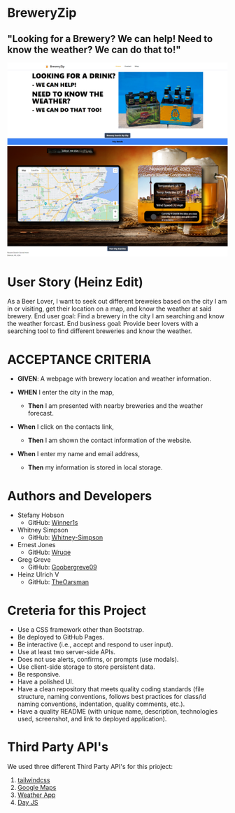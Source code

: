 # BreweryZip
## "Looking for a Brewery? We can help! Need to know the weather? We can do that to!"


![Alt text](image-1.png)
![Alt text](image-2.png)


# User Story (Heinz Edit)
As a Beer Lover, I want to seek out different breweies based on the city I am in or visiting, get their location on a map, and know the weather at said brewery. End user goal: Find a brewery in the city I am searching and know the weather forcast. End business goal: Provide beer lovers with a searching tool to find different breweries and know the weather.


# ACCEPTANCE CRITERIA
* **GIVEN**: A webpage with brewery location and weather information.

* **WHEN** I enter the city in the map,
  * **Then** I am presented with nearby breweries and the weather forecast.
* **When** I click on the contacts link,
  * **Then** I am shown the contact information of the website.
* **When** I enter my name and email address,
  * **Then** my information is stored in local storage.


# Authors and Developers
* Stefany Hobson
  * GitHub: [Winner1s](https://github.com/Winner1s)
* Whitney Simpson
  * GitHub: [Whitney-Simpson](https://github.com/Whitney-Simpson)
* Ernest Jones
  * GitHub: [Wruqe](https://github.com/Wruqe)
* Greg Greve
  * GitHub: [Goobergreve09](https://github.com/Goobergreve09)
* Heinz Ulrich V
  * GitHub: [TheOarsman](https://github.com/TheOarsman)


# Creteria for this Project
* Use a CSS framework other than Bootstrap.
* Be deployed to GitHub Pages.
* Be interactive (i.e., accept and respond to user input).
* Use at least two server-side APIs.
* Does not use alerts, confirms, or prompts (use modals).
* Use client-side storage to store persistent data.
* Be responsive.
* Have a polished UI.
* Have a clean repository that meets quality coding standards (file structure, naming conventions, follows best practices for class/id naming conventions, indentation, quality comments, etc.).
* Have a quality README (with unique name, description, technologies used, screenshot, and link to deployed application).


# Third Party API's
We used three different Third Party API's for this prioject:
1) [tailwindcss](https://tailwindcss.com/)
2) [Google Maps](https://developers.google.com/maps/documentation/javascript/overview)
3) [Weather App](https://openweathermap.org/api)
4) [Day JS](https://day.js.org/en/)